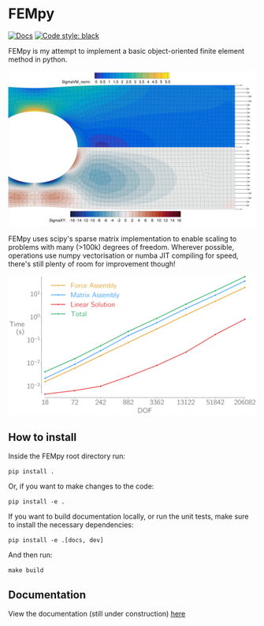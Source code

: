 # FEMpy

[![Docs](https://github.com/A-Gray-94/FEMpy/actions/workflows/docs.yml/badge.svg)](https://a-gray-94.github.io/FEMpy/)
[![Code style: black](https://img.shields.io/badge/code%20style-black-000000.svg)](https://github.com/psf/black)

FEMpy is my attempt to implement a basic object-oriented finite element method in python.

![Pretty Colours](docs/docs/Images/PrettyColours.png)

FEMpy uses scipy's sparse matrix implementation to enable scaling to problems with many (>100k) degrees of freedom.
Wherever possible, operations use numpy vectorisation or numba JIT compiling for speed, there's still plenty of room for improvement though!

![FEMpy can easily handle problems with 100,000 degrees of freedom](docs/docs/Images/QuadElScaling.png)

## How to install
Inside the FEMpy root directory run:
```shell
pip install .
```
Or, if you want to make changes to the code:
```shell
pip install -e .
```
If you want to build documentation locally, or run the unit tests, make sure to install the necessary dependencies:
```shell
pip install -e .[docs, dev]
```
And then run:
```shell
make build
```

## Documentation
View the documentation (still under construction) [here](https://A-Gray-94.github.io/FEMpy/)